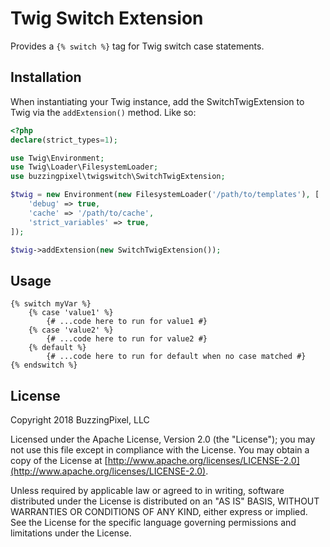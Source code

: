 # Twig Switch Extension

Provides a `{% switch %}` tag for Twig switch case statements.

## Installation

When instantiating your Twig instance, add the SwitchTwigExtension to Twig via the `addExtension()` method. Like so:

```php
<?php
declare(strict_types=1);

use Twig\Environment;
use Twig\Loader\FilesystemLoader;
use buzzingpixel\twigswitch\SwitchTwigExtension;

$twig = new Environment(new FilesystemLoader('/path/to/templates'), [
    'debug' => true,
    'cache' => '/path/to/cache',
    'strict_variables' => true,
]);

$twig->addExtension(new SwitchTwigExtension());
```

## Usage

```twig
{% switch myVar %}
    {% case 'value1' %}
        {# ...code here to run for value1 #}
    {% case 'value2' %}
        {# ...code here to run for value2 #}
    {% default %}
        {# ...code here to run for default when no case matched #}
{% endswitch %}
```

## License

Copyright 2018 BuzzingPixel, LLC

Licensed under the Apache License, Version 2.0 (the "License");
you may not use this file except in compliance with the License.
You may obtain a copy of the License at [http://www.apache.org/licenses/LICENSE-2.0](http://www.apache.org/licenses/LICENSE-2.0).

Unless required by applicable law or agreed to in writing, software
distributed under the License is distributed on an "AS IS" BASIS,
WITHOUT WARRANTIES OR CONDITIONS OF ANY KIND, either express or implied.
See the License for the specific language governing permissions and
limitations under the License.
